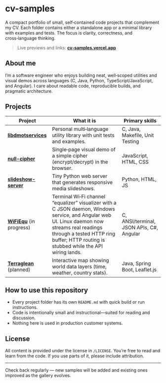 # cv-samples

A compact portfolio of small, self‑contained code projects that complement my CV. Each folder contains either a standalone app or a minimal library with examples and tests. The focus is clarity, correctness, and cross‑language thinking.

> Live previews and links: [**cv‑samples.vercel.app**](https://cv-samples.vercel.app)

## About me
I’m a software engineer who enjoys building neat, well‑scoped utilities and visual demos across languages (C, Java, Python, TypeScript/JavaScript, and Angular). I care about readable code, reproducible builds, and pragmatic architecture.

## Projects

| Project | What it is | Primary skills |
|---|---|---|
| **[libdmotservices](libdmotservices/README.md)** | Personal multi‑language utility library with unit tests and examples. | C, Java, Makefile, Unit Testing |
| **[null-cipher](null-cipher/README.md)** | Single‑page visual demo of a simple cipher (encrypt/decrypt) in the browser. | JavaScript, HTML, CSS |
| **[slideshow-server](slideshow-server/README.md)** | Tiny Python web server that generates responsive media slideshows. | Python, HTML, JS |
| **[WiFiEqu](wifiequ/README.md)** (in progress) | Terminal Wi‑Fi channel “equalizer” visualizer with a C JSON daemon, Windows service, and Angular web UI. Linux daemon now streams real readings through a tested HTTP ring buffer; HTTP routing is stubbed while the API wiring lands. | C, ANSI/terminal, JSON APIs, C#, Angular |
| **[Terraglean](terraglean/README.md)** (planned) | Interactive map showing world data layers (time, weather, country stats). | Java, Spring Boot, Leaflet.js |

## How to use this repository
- Every project folder has its own `README.md` with quick build or run instructions.
- Code is intentionally small and instructional—suited for reading and discussion.
- Nothing here is used in production customer systems.

## License
All content is provided under the license in `/LICENSE`. You’re free to read and learn from the code. If you use parts of it, please include attribution.


---

Check back regularly — new samples will be added and existing ones improved as the gallery evolves.

